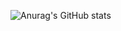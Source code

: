 ![Anurag's GitHub stats](https://github-readme-stats.vercel.app/api?username=Jaedsonn&show_icons=true&theme=dark)
